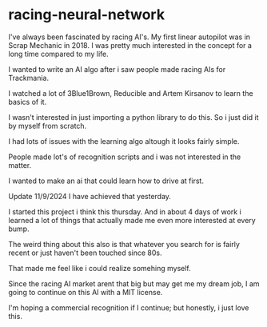 # racing-neural-network

I've always been fascinated by racing AI's. My first linear autopilot was in Scrap Mechanic in 2018. I was pretty much interested in the concept for a long time compared to my life.

I wanted to write an AI algo after i saw people made racing AIs for Trackmania.

I watched a lot of 3Blue1Brown, Reducible and Artem Kirsanov to learn the basics of it.

I wasn't interested in just importing a python library to do this. So i just did it by myself from scratch.

I had lots of issues with the learning algo altough it looks fairly simple.

People made lot's of recognition scripts and i was not interested in the matter.

I wanted to make an ai that could learn how to drive at first.

Update 11/9/2024 I have achieved that yesterday.

I started this project i think this thursday. And in about 4 days of work i learned a lot of things that actually made me even more interested at every bump.

The weird thing about this also is that whatever you search for is fairly recent or just haven't been touched since 80s.

That made me feel like i could realize somehing myself.

Since the racing AI market arent that big but may get me my dream job, I am going to continue on this AI with a MIT license.

I'm hoping a commercial recognition if I continue; but honestly, i just love this.
